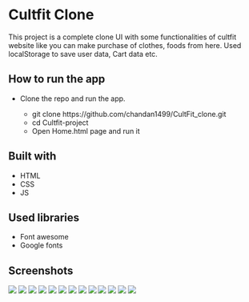 # Cultfit Clone
This project is a complete clone UI with some functionalities of cultfit website like you can make purchase of clothes, foods from here. Used localStorage to save user data, Cart data etc.

## How to run the app
<ul>
  <li>Clone the repo and run the app.</li>
  <ul>
    <li>git clone https://github.com/chandan1499/CultFit_clone.git</li>
    <li>cd Cultfit-project</li>
    <li>Open Home.html page and run it</li>
  </ul>
</ul>

## Built with
<ul>
  <li>HTML</li>
  <li>CSS</li>
  <li>JS</li>
</ul>

## Used libraries
<ul>
  <li>Font awesome</li>
  <li>Google fonts</li>
</ul>


## Screenshots
<img src="./Cultfit_ScreenShots/Home.png" />
<img src="./Cultfit_ScreenShots/Login.png" />
<img src="./Cultfit_ScreenShots/profile.png" />
<img src="./Cultfit_ScreenShots/PasswordChange.png" />
<img src="./Cultfit_ScreenShots/buyFoods.png" />
<img src="./Cultfit_ScreenShots/sportswear.png" />
<img src="./Cultfit_ScreenShots/cart.png" />
<img src="./Cultfit_ScreenShots/footer.png" />
<img src="./Cultfit_ScreenShots/workout.png" />
<img src="./Cultfit_ScreenShots/yoga.png" />
<img src="./Cultfit_ScreenShots/Appointment.png" />
<img src="./Cultfit_ScreenShots/appointmentForm.png" />
<img src="./Cultfit_ScreenShots/buyPass.png" />
